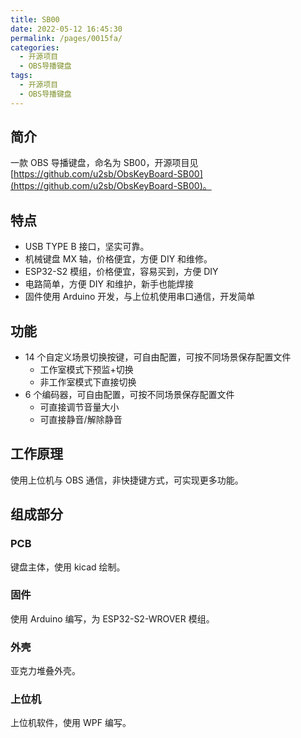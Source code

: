 ```yaml
---
title: SB00
date: 2022-05-12 16:45:30
permalink: /pages/0015fa/
categories:
  - 开源项目
  - OBS导播键盘
tags:
  - 开源项目
  - OBS导播键盘
---
```


## 简介

一款 OBS 导播键盘，命名为 SB00，开源项目见 [https://github.com/u2sb/ObsKeyBoard-SB00](https://github.com/u2sb/ObsKeyBoard-SB00)。

## 特点

- USB TYPE B 接口，坚实可靠。
- 机械键盘 MX 轴，价格便宜，方便 DIY 和维修。
- ESP32-S2 模组，价格便宜，容易买到，方便 DIY
- 电路简单，方便 DIY 和维护，新手也能焊接
- 固件使用 Arduino 开发，与上位机使用串口通信，开发简单

## 功能

- 14 个自定义场景切换按键，可自由配置，可按不同场景保存配置文件
  - 工作室模式下预监+切换
  - 非工作室模式下直接切换
- 6 个编码器，可自由配置，可按不同场景保存配置文件
  - 可直接调节音量大小
  - 可直接静音/解除静音

## 工作原理

使用上位机与 OBS 通信，非快捷键方式，可实现更多功能。

## 组成部分

### PCB

键盘主体，使用 kicad 绘制。

### 固件

使用 Arduino 编写，为 ESP32-­S2-­WROVER 模组。

### 外壳

亚克力堆叠外壳。

### 上位机

上位机软件，使用 WPF 编写。
